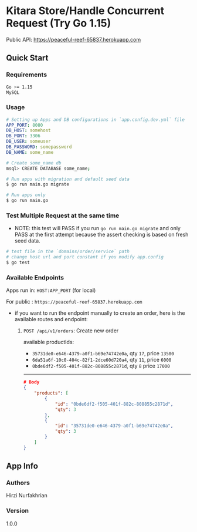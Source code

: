 # Kitara Store/Handle Concurrent Request (Try Go 1.15)

Public API: https://peaceful-reef-65837.herokuapp.com

## Quick Start

### Requirements

```bash
Go >= 1.15
MySQL
```

### Usage

``` yaml
# Setting up Apps and DB configurations in `app.config.dev.yml` file
APP_PORT: 8080
DB_HOST: somehost
DB_PORT: 3306
DB_USER: someuser
DB_PASSWORD: somepassword
DB_NAME: some_name
```

``` bash
# Create some_name db
msql> CREATE DATABASE some_name;
```

``` bash
# Run apps with migration and default seed data
$ go run main.go migrate

# Run apps only
$ go run main.go
```

### Test Multiple Request at the same time

- NOTE: this test will PASS if you run `go run main.go migrate` and only PASS at the first attempt because the assert checking is based on fresh seed data.

``` bash
# test file in the `domains/order/service` path
# change host url and port constant if you modify app.config
$ go test
```

### Available Endpoints

Apps run in: `HOST:APP_PORT` (for local)

For public : `https://peaceful-reef-65837.herokuapp.com`

- if you want to run the endpoint manually to create an order, here is the available routes and endpoint:


    1. `POST /api/v1/orders`: Create new order

        available productIds:

        - `35731de0-e646-4379-a0f1-b69e74742e0a`, qty `17`, price `13500`
        - `6da51a6f-10c0-404c-82f1-2dce60d720a4`, qty `11`, price `6000`
        - `0bde6df2-f505-401f-882c-808855c2871d`, qty `8` price `17000`
        
        ---

        ``` json
        # Body
        {
            "products": [
                {
                    "id": "0bde6df2-f505-401f-882c-808855c2871d",
                    "qty": 3
                },
                {
                    "id": "35731de0-e646-4379-a0f1-b69e74742e0a",
                    "qty": 3
                }
            ]
        }
        ```

## App Info

### Authors

Hirzi Nurfakhrian

### Version

1.0.0